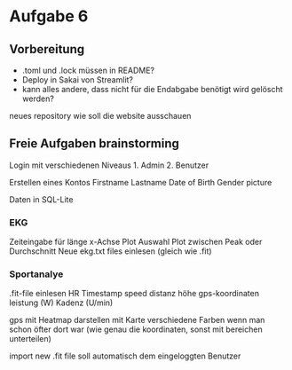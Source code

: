 # Aufgabe 6

## Vorbereitung
- .toml und .lock müssen in README?
- Deploy in Sakai von Streamlit?
- kann alles andere, dass nicht für die Endabgabe benötigt wird gelöscht werden?

neues repository
wie soll die website ausschauen

## Freie Aufgaben brainstorming
Login mit verschiedenen Niveaus
    1. Admin
    2. Benutzer

Erstellen eines Kontos
    Firstname
    Lastname
    Date of Birth
    Gender
    picture

Daten in SQL-Lite
### EKG
Zeiteingabe für länge x-Achse Plot
Auswahl Plot zwischen Peak oder Durchschnitt
Neue ekg.txt files einlesen (gleich wie .fit)

### Sportanalye
.fit-file einlesen
    HR
    Timestamp
    speed
    distanz
    höhe
    gps-koordinaten
    leistung (W)
    Kadenz (U/min)

gps mit Heatmap darstellen mit Karte
    verschiedene Farben wenn man schon öfter dort war (wie genau die koordinaten, sonst mit bereichen unterteilen)

import new .fit file
    soll automatisch dem eingeloggten Benutzer 